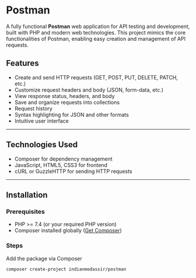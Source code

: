 # Postman

A fully functional **Postman** web application for API testing and development, built with PHP and modern web technologies. This project mimics the core functionalities of Postman, enabling easy creation and management of API requests.

## Features

- Create and send HTTP requests (GET, POST, PUT, DELETE, PATCH, etc.)
- Customize request headers and body (JSON, form-data, etc.)
- View response status, headers, and body
- Save and organize requests into collections
- Request history
- Syntax highlighting for JSON and other formats
- Intuitive user interface

---

## Technologies Used

- Composer for dependency management
- JavaScript, HTML5, CSS3 for frontend
- cURL or GuzzleHTTP for sending HTTP requests

---

## Installation

### Prerequisites

- PHP >= 7.4 (or your required PHP version)
- Composer installed globally ([Get Composer](https://getcomposer.org/))

### Steps
Add the package via Composer

```bash
composer create-project indianmodassir/postman
